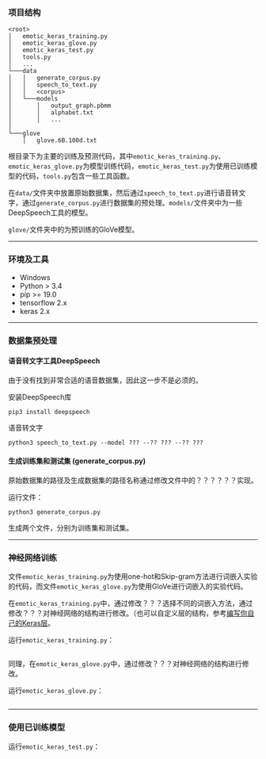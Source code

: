 ### 项目结构

```
<root>
│   emotic_keras_training.py
│   emotic_keras_glove.py
│   emotic_keras_test.py
│   tools.py
│   ...
└───data
│   │   generate_corpus.py
│   │   speech_to_text.py
│   │   <corpus>
│   └───models
│       │   output_graph.pbmm
│       │   alphabet.txt
│       │   ...
│   
└───glove
    │   glove.6B.100d.txt
```

根目录下为主要的训练及预测代码，其中`emotic_keras_training.py`、`emotic_keras_glove.py`为模型训练代码，`emotic_keras_test.py`为使用已训练模型的代码，`tools.py`包含一些工具函数。

在`data/`文件夹中放置原始数据集，然后通过`speech_to_text.py`进行语音转文字，通过`generate_corpus.py`进行数据集的预处理。`models/`文件夹中为一些DeepSpeech工具的模型。

`glove/`文件夹中的为预训练的GloVe模型。

---

### 环境及工具

* Windows
* Python > 3.4
* pip >= 19.0
* tensorflow 2.x
* keras 2.x

---

### 数据集预处理

#### 语音转文字工具DeepSpeech

由于没有找到非常合适的语音数据集，因此这一步不是必须的。

安装DeepSpeech库

```
pip3 install deepspeech
```

语音转文字

```
python3 speech_to_text.py --model ??? --?? ??? --?? ???
```

#### 生成训练集和测试集 (generate_corpus.py)

原始数据集的路径及生成数据集的路径名称通过修改文件中的？？？？？？实现。

运行文件：

```
python3 generate_corpus.py
```

生成两个文件，分别为训练集和测试集。

---

### 神经网络训练

文件`emotic_keras_training.py`为使用one-hot和Skip-gram方法进行词嵌入实验的代码，而文件`emotic_keras_glove.py`为使用GloVe进行词嵌入的实验代码。

在`emotic_keras_training.py`中，通过修改？？？选择不同的词嵌入方法，通过修改？？？对神经网络的结构进行修改。（也可以自定义层的结构，参考[编写你自己的Keras层](https://keras.io/zh/layers/writing-your-own-keras-layers/)。

运行`emotic_keras_training.py`：

```
```

同理，在`emotic_keras_glove.py`中，通过修改？？？对神经网络的结构进行修改。

运行`emotic_keras_glove.py`：

```
```

---

### 使用已训练模型

运行`emotic_keras_test.py`：

```
```
